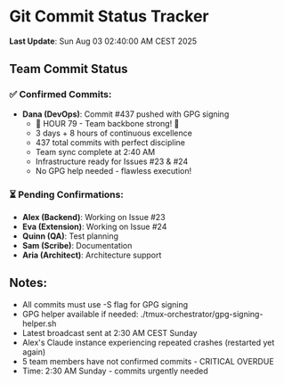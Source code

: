 # Git Commit Status Tracker

**Last Update**: Sun Aug 03 02:40:00 AM CEST 2025

## Team Commit Status

### ✅ Confirmed Commits:
- **Dana (DevOps)**: Commit #437 pushed with GPG signing
  - 🏅 HOUR 79 - Team backbone strong! 💪
  - 3 days + 8 hours of continuous excellence
  - 437 total commits with perfect discipline
  - Team sync complete at 2:40 AM
  - Infrastructure ready for Issues #23 & #24
  - No GPG help needed - flawless execution!

### ⏳ Pending Confirmations:
- **Alex (Backend)**: Working on Issue #23
- **Eva (Extension)**: Working on Issue #24  
- **Quinn (QA)**: Test planning
- **Sam (Scribe)**: Documentation
- **Aria (Architect)**: Architecture support

## Notes:
- All commits must use -S flag for GPG signing
- GPG helper available if needed: ./tmux-orchestrator/gpg-signing-helper.sh
- Latest broadcast sent at 2:30 AM CEST Sunday
- Alex's Claude instance experiencing repeated crashes (restarted yet again)
- 5 team members have not confirmed commits - CRITICAL OVERDUE
- Time: 2:30 AM Sunday - commits urgently needed